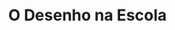 ---
ref: sol-030-0246
title: "O Desenho na Escola"
author_name: ["unknown author"]
publisher: ["unknown publisher"]
year: y1973
origin: ["Portugal"]
formats: [book, book-cover]
disciplines: [graphic-design, illustration, typography]
tags: [textbook]
layout: artifact
status: ["production"]
published: false
int_published: false
image_count:
date_added: 2023-06-16
batch: /ladra15Abril/1
---